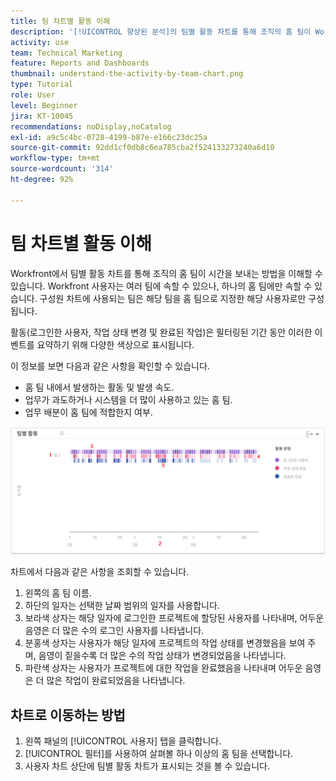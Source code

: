 ```yaml
---
title: 팀 차트별 활동 이해
description: '[!UICONTROL 향상된 분석]의 팀별 활동 차트를 통해 조직의 홈 팀이 Workfront에서 어떻게 시간을 보내는지 이해할 수 있습니다.'
activity: use
team: Technical Marketing
feature: Reports and Dashboards
thumbnail: understand-the-activity-by-team-chart.png
type: Tutorial
role: User
level: Beginner
jira: KT-10045
recommendations: noDisplay,noCatalog
exl-id: a9c5c4bc-0728-4199-b87e-e166c23dc25a
source-git-commit: 92dd1cf0db8c6ea785cba2f524133273240a6d10
workflow-type: tm+mt
source-wordcount: '314'
ht-degree: 92%

---
```


# 팀 차트별 활동 이해

Workfront에서 팀별 활동 차트를 통해 조직의 홈 팀이 시간을 보내는 방법을 이해할 수 있습니다. Workfront 사용자는 여러 팀에 속할 수 있으나, 하나의 홈 팀에만 속할 수 있습니다. 구성원 차트에 사용되는 팀은 해당 팀을 홈 팀으로 지정한 해당 사용자로만 구성됩니다.

활동(로그인한 사용자, 작업 상태 변경 및 완료된 작업)은 필터링된 기간 동안 이러한 이벤트를 요약하기 위해 다양한 색상으로 표시됩니다.

이 정보를 보면 다음과 같은 사항을 확인할 수 있습니다.

* 홈 팀 내에서 발생하는 활동 및 발생 속도.
* 업무가 과도하거나 시스템을 더 많이 사용하고 있는 홈 팀.
* 업무 배분이 홈 팀에 적합한지 여부.

![아래 글머리 기호에 설명된 영역에 숫자가 있는 팀별 활동 차트를 보여 주는 이미지](assets/section-3-1.png)

차트에서 다음과 같은 사항을 조회할 수 있습니다.

1. 왼쪽의 홈 팀 이름.
1. 하단의 일자는 선택한 날짜 범위의 일자를 사용합니다.
1. 보라색 상자는 해당 일자에 로그인한 프로젝트에 할당된 사용자를 나타내며, 어두운 음영은 더 많은 수의 로그인 사용자를 나타냅니다.
1. 분홍색 상자는 사용자가 해당 일자에 프로젝트의 작업 상태를 변경했음을 보여 주며, 음영이 짙을수록 더 많은 수의 작업 상태가 변경되었음을 나타냅니다.
1. 파란색 상자는 사용자가 프로젝트에 대한 작업을 완료했음을 나타내며 어두운 음영은 더 많은 작업이 완료되었음을 나타냅니다.

## 차트로 이동하는 방법

1. 왼쪽 패널의 [!UICONTROL 사용자] 탭을 클릭합니다.
1. [!UICONTROL 필터]를 사용하여 살펴볼 하나 이상의 홈 팀을 선택합니다.
1. 사용자 차트 상단에 팀별 활동 차트가 표시되는 것을 볼 수 있습니다.
